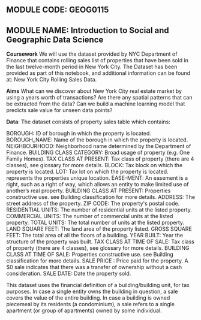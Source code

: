## MODULE CODE: GEOG0115
## MODULE NAME: Introduction to Social and Geographic Data Science

**Coursework**
We will use the dataset provided by NYC Department of Finance that contains rolling sales list of properties that have been sold in the last twelve-month period in New York City. The Dataset has been provided as part of this notebook, and additional information can be found at: New York City Rolling Sales Data.

**Aims** What can we discover about New York City real estate market by using a years worth of transactions? Are there any spatial patterns that can be extracted from the data? Can we build a machine learning model that predicts sale value for unseen data points?

**Data**: The dataset consists of property sales table which contains:

BOROUGH: ID of borough in which the property is located.
BOROUGH_NAME: Name of the borough in which the property is located.
NEIGHBOURHOOD: Neighborhood name determined by the Department of Finance.
BUILDING CLASS CATEGORY: Broad usage of property (e.g. One Family Homes).
TAX CLASS AT PRESENT: Tax class of property (there are 4 classes), see glossary for more details.
BLOCK: Tax block on which the property is located.
LOT: Tax lot on which the property is located. represents the properties unique location.
EASE-MENT: An easement is a right, such as a right of way, which allows an entity to make limited use of another’s real property.
BUILDING CLASS AT PRESENT: Properties constructive use. see Building classification for more details.
ADDRESS: The street address of the property.
ZIP CODE: The property's postal code.
RESIDENTIAL UNITS: The number of residential units at the listed property.
COMMERCIAL UNITS: The number of commercial units at the listed property.
TOTAL UNITS: The total number of units at the listed property.
LAND SQUARE FEET: The land area of the property listed.
GROSS SQUARE FEET: The total area of all the floors of a building.
YEAR BUILT: Year the structure of the property was built.
TAX CLASS AT TIME OF SALE: Tax class of property (there are 4 classes), see glossary for more details.
BUILDING CLASS AT TIME OF SALE: Properties constructive use. see Building classification for more details.
SALE PRICE : Price paid for the property. A $0 sale indicates that there was a transfer of ownership without a cash consideration.
SALE DATE: Date the property sold.

This dataset uses the financial definition of a building/building unit, for tax purposes. In case a single entity owns the building in question, a sale covers the value of the entire building. In case a building is owned piecemeal by its residents (a condominium), a sale refers to a single apartment (or group of apartments) owned by some individual.
